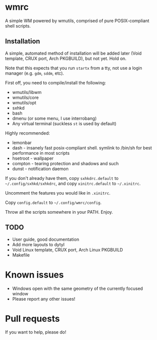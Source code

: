 # wmrc

A simple WM powered by wmutils, comprised of pure POSIX-compliant shell scripts.

## Installation

A simple, automated method of installation will be added later (Void template, CRUX port, Arch PKGBUILD), but not yet. Hold on.

Note that this expects that you run `startx` from a tty, not use a login manager (e.g. `gdm`, `sddm`, etc). 

First off,  you need to compile/install the following:

* wmutils/libwm
* wmutils/core
* wmutils/opt
* sxhkd
* bash
* dmenu (or some menu, I use interrobang)
* Any virtual terminal (suckless `st` is used by default)

Highly recommended:

* lemonbar
* dash - insanely fast posix-compliant shell. symlink to /bin/sh for best performance in most scripts
* hsetroot - wallpaper
* compton - tearing protection and shadows and such
* dunst - notification daemon

If you don't already have them, copy `sxhkdrc.default` to `~/.config/sxhkd/sxhkdrc`, and copy `xinitrc.default` to `~/.xinitrc`.

Uncomment the features you would like in `.xinitrc`.

Copy `config.default` to `~/.config/wmrc/config`.

Throw all the scripts somewhere in your PATH. Enjoy.

## TODO

* User guide, good documentation
* Add more layouts to dytyl
* Void Linux template, CRUX port, Arch Linux PKGBUILD
* Makefile

# Known issues

* Windows open with the same geometry of the currently focused window
* Please report any other issues! 

# Pull requests

If you want to help, please do!
